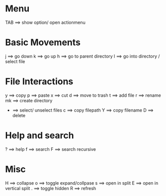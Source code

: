 # Menu
TAB ==> show option/ open actionmenu

# Basic Movements

j ==> go down
k ==> go up
h ==> go to parent directory
l ==> go into directory / select file

# File Interactions

y  ==> copy
p  ==> paste
x  ==> cut
d  ==> move to trash
t  ==> add file
r  ==> rename
mk ==> create directory
*  ==> select/ unselect files
c  ==> copy filepath
Y  ==> copy filename
D  ==> delete

# Help and search

?  ==> help
f  ==> search
F  ==> search recursive


# Misc

H  ==> collapse
o  ==> toggle expand/collpase
s  ==> open in split
E  ==> open in vertical split
.  ==> toggle hidden
R  ==> refresh





